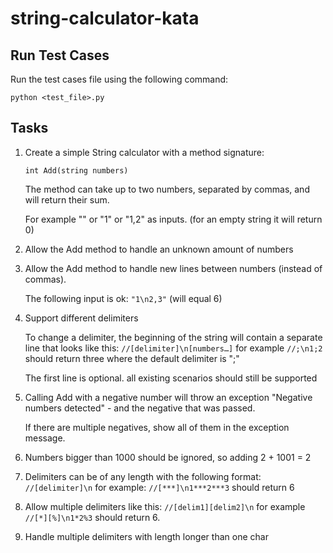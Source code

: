 # string-calculator-kata

## Run Test Cases

Run the test cases file using the following command:
```
python <test_file>.py
``` 

## Tasks

1. Create a simple String calculator with a method signature:

    ```
    int Add(string numbers)
    ```

    The method can take up to two numbers, separated by commas, and will return their sum.

    For example "" or "1" or "1,2" as inputs. (for an empty string it will return 0)

2. Allow the Add method to handle an unknown amount of numbers

3. Allow the Add method to handle new lines between numbers (instead of commas).

    The following input is ok: ```"1\n2,3"``` (will equal 6)
    
4. Support different delimiters

    To change a delimiter, the beginning of the string will contain a separate line that looks like this: ```//[delimiter]\n[numbers…]``` for example ```//;\n1;2``` should return three where the default delimiter is ";"


    The first line is optional. all existing scenarios should still be supported

5. Calling Add with a negative number will throw an exception "Negative numbers detected" - and the negative that was passed.

    If there are multiple negatives, show all of them in the exception message.

6. Numbers bigger than 1000 should be ignored, so adding 2 + 1001 = 2

7. Delimiters can be of any length with the following format: ```//[delimiter]\n``` for example: ```//[***]\n1***2***3``` should return 6

8. Allow multiple delimiters like this: ```//[delim1][delim2]\n``` for example ```//[*][%]\n1*2%3``` should return 6.

9. Handle multiple delimiters with length longer than one char